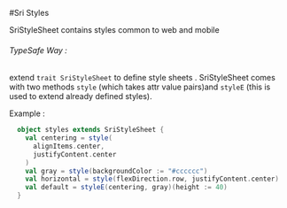 #Sri Styles

SriStyleSheet contains styles common to web and mobile

###### TypeSafe Way :

 extend ``trait SriStyleSheet`` to define style sheets . SriStyleSheet comes with two methods ``style`` (which takes attr value pairs)and ``styleE`` (this is used to extend already defined styles).

 Example :

```scala
  object styles extends SriStyleSheet {
    val centering = style(
      alignItems.center,
      justifyContent.center
    )
    val gray = style(backgroundColor := "#cccccc")
    val horizontal = style(flexDirection.row, justifyContent.center)
    val default = styleE(centering, gray)(height := 40)
  }

 ```